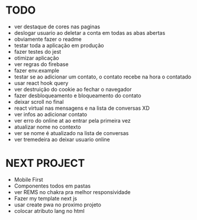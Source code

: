 # TODO

- ver destaque de cores nas paginas
- deslogar usuario ao deletar a conta em todas as abas abertas
- obviamente fazer o readme
- testar toda a aplicação em produção
- fazer testes do jest
- otimizar aplicação
- ver regras do firebase
- fazer env.example
- testar se ao adicionar um contato, o contato recebe na hora o contatado
- usar react hook query
- ver destruição do cookie ao fechar o navegador
- fazer desbloqueamento e bloqueamento do contato
- deixar scroll no final
- react virtual nas mensagens e na lista de conversas XD
- ver infos ao adicionar contato
- ver erro do online at ao entrar pela primeira vez
- atualizar nome no contexto
- ver se nome é atualizado na lista de conversas
- ver tremedeira ao deixar usuario online

# NEXT PROJECT

- Mobile First
- Componentes todos em pastas
- ver REMS no chakra pra melhor responsividade
- Fazer my template next js
- usar create pwa no proximo projeto
- colocar atributo lang no html
